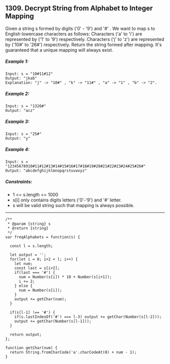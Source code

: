 ## 1309. Decrypt String from Alphabet to Integer Mapping

Given a string s formed by digits ('0' - '9') and '#' . We want to map s to English lowercase characters as follows:
Characters ('a' to 'i') are represented by ('1' to '9') respectively.
Characters ('j' to 'z') are represented by ('10#' to '26#') respectively. 
Return the string formed after mapping.
It's guaranteed that a unique mapping will always exist.

##### Example 1:
```
Input: s = "10#11#12"
Output: "jkab"
Explanation: "j" -> "10#" , "k" -> "11#" , "a" -> "1" , "b" -> "2".
```
##### Example 2:
```
Input: s = "1326#"
Output: "acz"
```
##### Example 3:
```
Input: s = "25#"
Output: "y"
```
##### Example 4:
```
Input: s = "12345678910#11#12#13#14#15#16#17#18#19#20#21#22#23#24#25#26#"
Output: "abcdefghijklmnopqrstuvwxyz"
``` 
##### Constraints:
- 1 <= s.length <= 1000
- s[i] only contains digits letters ('0'-'9') and '#' letter.
- s will be valid string such that mapping is always possible.
---
```
/**
 * @param {string} s
 * @return {string}
 */
var freqAlphabets = function(s) {
  
  const l = s.length;
   
  let output = '';
  for(let i = 0; i+2 < l; i++) {
    let num;
    const last = s[i+2];
    if(last === '#') {
      num = Number(s[i]) * 10 + Number(s[i+1]);
      i += 2;
    } else {
      num = Number(s[i]);
    }
    output += getChar(num);
  }
  
  if(s[l-1] !== '#') {
    if(s.lastIndexOf('#') === l-3) output += getChar(Number(s[l-2]));
    output += getChar(Number(s[l-1]));
  }
  
  return output;
};

function getChar(num) {
  return String.fromCharCode('a'.charCodeAt(0) + num - 1);
}
```
